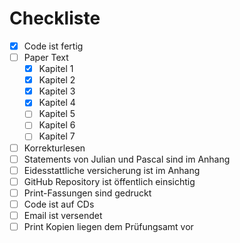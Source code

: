 # Checkliste

- [x] Code ist fertig
- [ ] Paper Text
    - [x] Kapitel 1
    - [x] Kapitel 2
    - [x] Kapitel 3
    - [x] Kapitel 4
    - [ ] Kapitel 5
    - [ ] Kapitel 6
    - [ ] Kapitel 7
- [ ] Korrekturlesen
- [ ] Statements von Julian und Pascal sind im Anhang
- [ ] Eidesstattliche versicherung ist im Anhang
- [ ] GitHub Repository ist öffentlich einsichtig
- [ ] Print-Fassungen sind gedruckt
- [ ] Code ist auf CDs
- [ ] Email ist versendet
- [ ] Print Kopien liegen dem Prüfungsamt vor